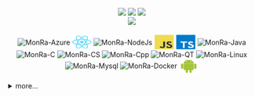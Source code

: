 <!--Hello
<h2><img src="https://emojis.slackmojis.com/emojis/images/1531849430/4246/blob-sunglasses.gif?1531849430" width="30"/> Hi There👋 , I'm MonRá! <img src="https://media.giphy.com/media/12oufCB0MyZ1Go/giphy.gif" width="50"><img src="https://i.giphy.com/9KawrQzIwdAYg.webp" width="50"></h2>
-->

<div>
  </p>
  <div align="center">
   <a href="https://www.facebook.com/ramon.chaib" target="_blank"><img src="https://img.shields.io/badge/-Facebook-%230077B5?style=for-the-badge&logo=facebook&logoColor=white" target="_blank"></a> 
  <a href="https://www.instagram.com/monrapps/" target="_blank"><img src="https://img.shields.io/badge/-Instagram-%23E4405F?style=for-the-badge&logo=instagram&logoColor=white" target="_blank"></a>
  <a href="https://www.linkedin.com/in/ramon-chaib-27007635/" target="_blank"><img src="https://img.shields.io/badge/-LinkedIn-%230077B5?style=for-the-badge&logo=linkedin&logoColor=white" target="_blank"></a>   
</div>

<div align="center">
  <img src="https://i.giphy.com/MM0Jrc8BHKx3y.webp">
</div>
  
 <div style="display: inline_block" align="center"><br>
  <img align="center" alt="MonRa-Azure" height="30" width="40" src="https://cdn.jsdelivr.net/gh/devicons/devicon/icons/azure/azure-original.svg">
  <img align="center" alt="MonRa-React" height="30" width="40" src="https://raw.githubusercontent.com/devicons/devicon/master/icons/react/react-original.svg">
  <img align="center" alt="MonRa-NodeJs" height="30" width="40" src="https://cdn.jsdelivr.net/gh/devicons/devicon/icons/nodejs/nodejs-original.svg">
  <img align="center" alt="MonRa-Js" height="30" width="40" src="https://raw.githubusercontent.com/devicons/devicon/master/icons/javascript/javascript-original.svg">     <img align="center" alt="MonRa-Ts" height="30" width="40" src="https://raw.githubusercontent.com/devicons/devicon/master/icons/typescript/typescript-original.svg">
  <img align="center" alt="MonRa-Java" height="30" width="40" src="https://cdn.jsdelivr.net/gh/devicons/devicon/icons/java/java-original.svg">
  <img align="center" alt="MonRa-C" height="30" width="40" src="https://cdn.jsdelivr.net/gh/devicons/devicon/icons/c/c-original.svg">
  <img align="center" alt="MonRa-CS" height="30" width="40" src="https://cdn.jsdelivr.net/gh/devicons/devicon/icons/csharp/csharp-original.svg">
  <img align="center" alt="MonRa-Cpp" height="30" width="40" src="https://cdn.jsdelivr.net/gh/devicons/devicon/icons/cplusplus/cplusplus-original.svg">
  <img align="center" alt="MonRa-QT" height="30" width="40" src="https://cdn.jsdelivr.net/gh/devicons/devicon/icons/qt/qt-original.svg">
  <img align="center" alt="MonRa-Linux" height="30" width="40" src="https://cdn.jsdelivr.net/gh/devicons/devicon/icons/linux/linux-original.svg">
  <img align="center" alt="MonRa-Mysql" height="30" width="40" src="https://cdn.jsdelivr.net/gh/devicons/devicon/icons/mysql/mysql-original.svg">
  <img align="center" alt="MonRa-Docker" height="30" width="40" src="https://cdn.jsdelivr.net/gh/devicons/devicon/icons/docker/docker-original.svg">  
  <img align="center" alt="MonRa-Android" height="30" width="40" src="https://github.com/devicons/devicon/blob/master/icons/android/android-original.svg">
  
</div>
</a>

</br>
<!--
[![github activity graph](https://activity-graph.herokuapp.com/graph?username=monrapps&theme=chartreuse-dark)](https://github.com/monrapps/)
-->
<div>
<details>
      <summary>more...</summary>
      
<!--
### <img src="https://media.giphy.com/media/VgCDAzcKvsR6OM0uWg/giphy.gif" width="50"> A little more about me...  

```javascript
const monra = {
    pronouns: "He" | "Him",
    code: ["any"],
    askMeAbout: ["any"],
    technologies: {
        backEnd: {
            js: ["any"],
        },
        mobileApp: {
            native: ["Android Development"]
        },
        devOps: ["AWS", "Docker🐳", "Route53", "Nginx"],
        databases: ["mongo", "MySql", "sqlite"],
        misc: ["Firebase", "Socket.IO", "selenium", "open-cv", "php", "SuiteApp"]
    },
    architecture: ["Serverless Architecture", "Progressive web applications", "Single page applications"],
    currentFocus: "Building Robots to ease opertations",
    funFact: "There are two ways to write error-free programs; only the third one works"
};
```
-->

---
<!--START_SECTION:waka-->
![Code Time](http://img.shields.io/badge/Code%20Time-1%2C264%20hrs%2020%20mins-blue)

![Profile Views](http://img.shields.io/badge/Profile%20Views-0-blue)

![Lines of code](https://img.shields.io/badge/From%20Hello%20World%20I%27ve%20Written-4.8%20million%20lines%20of%20code-blue)

**🐱 My GitHub Data** 

> 📦 70.9 kB Used in GitHub's Storage 
 > 
> 🏆 3,314 Contributions in the Year 2025
 > 
> 🚫 Not Opted to Hire
 > 
> 📜 25 Public Repositories 
 > 
> 🔑 22 Private Repositories 
 > 
**I'm an Early 🐤** 

```text
🌞 Morning                9630 commits        ████████░░░░░░░░░░░░░░░░░   32.69 % 
🌆 Daytime                12533 commits       ███████████░░░░░░░░░░░░░░   42.55 % 
🌃 Evening                4179 commits        ████░░░░░░░░░░░░░░░░░░░░░   14.19 % 
🌙 Night                  3116 commits        ███░░░░░░░░░░░░░░░░░░░░░░   10.58 % 
```
📅 **I'm Most Productive on Thursday** 

```text
Monday                   5390 commits        █████░░░░░░░░░░░░░░░░░░░░   18.30 % 
Tuesday                  5515 commits        █████░░░░░░░░░░░░░░░░░░░░   18.72 % 
Wednesday                5599 commits        █████░░░░░░░░░░░░░░░░░░░░   19.01 % 
Thursday                 6322 commits        █████░░░░░░░░░░░░░░░░░░░░   21.46 % 
Friday                   4141 commits        ████░░░░░░░░░░░░░░░░░░░░░   14.06 % 
Saturday                 1420 commits        █░░░░░░░░░░░░░░░░░░░░░░░░   04.82 % 
Sunday                   1071 commits        █░░░░░░░░░░░░░░░░░░░░░░░░   03.64 % 
```


📊 **This Week I Spent My Time On** 

```text
🕑︎ Time Zone: America/Sao_Paulo

💬 Programming Languages: 
Other                    2 hrs 15 mins       ████░░░░░░░░░░░░░░░░░░░░░   17.86 % 
JavaScript               2 hrs 5 mins        ████░░░░░░░░░░░░░░░░░░░░░   16.44 % 
Markdown                 1 hr 58 mins        ████░░░░░░░░░░░░░░░░░░░░░   15.51 % 
Python                   1 hr 4 mins         ██░░░░░░░░░░░░░░░░░░░░░░░   08.49 % 
Bash                     1 hr 2 mins         ██░░░░░░░░░░░░░░░░░░░░░░░   08.20 % 

🔥 Editors: 
VS Code                  12 hrs 41 mins      █████████████████████████   100.00 % 

🐱‍💻 Projects: 
nlm-gww-watcher          6 hrs 13 mins       ████████████░░░░░░░░░░░░░   49.01 % 
kernel                   1 hr 50 mins        ████░░░░░░░░░░░░░░░░░░░░░   14.47 % 
wlm-backend              1 hr 25 mins        ███░░░░░░░░░░░░░░░░░░░░░░   11.26 % 
Markdown                 1 hr 24 mins        ███░░░░░░░░░░░░░░░░░░░░░░   11.14 % 
gww-v6i                  50 mins             ██░░░░░░░░░░░░░░░░░░░░░░░   06.62 % 

💻 Operating System: 
WSL                      11 hrs 16 mins      ██████████████████████░░░   88.86 % 
Windows                  1 hr 24 mins        ███░░░░░░░░░░░░░░░░░░░░░░   11.14 % 
```

**I Mostly Code in C++** 

```text
C                        17 repos            █████░░░░░░░░░░░░░░░░░░░░   18.68 % 
Python                   10 repos            ███░░░░░░░░░░░░░░░░░░░░░░   10.99 % 
JavaScript               10 repos            ███░░░░░░░░░░░░░░░░░░░░░░   10.99 % 
Shell                    6 repos             ██░░░░░░░░░░░░░░░░░░░░░░░   06.59 % 
HTML                     6 repos             ██░░░░░░░░░░░░░░░░░░░░░░░   06.59 % 
```



**Timeline**

![Lines of Code chart](https://raw.githubusercontent.com/monrapps/monrapps/master/assets/bar_graph.png)


 Last Updated on 04/08/2025 15:37:52 UTC
<!--END_SECTION:waka-->
